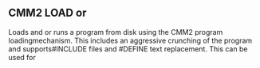 ## CMM2 LOAD or

Loads and or runs a program from disk using the CMM2 program loadingmechanism. This includes an aggressive crunching of the program and supports#INCLUDE files and #DEFINE text replacement. This can be used for